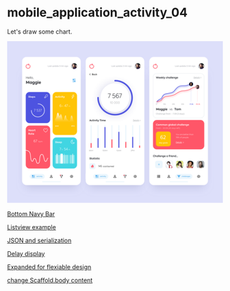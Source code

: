 # mobile_application_activity_04

Let's draw some chart.

<img src="design/mobile_application_activity_04.png">

<a href="https://pub.dev/packages/bottom_navy_bar#-readme-tab-">Bottom Navy Bar</a>


<a href="https://pusher.com/tutorials/flutter-listviews">Listview example</a>

<a href="https://flutter.dev/docs/development/data-and-backend/json">JSON and serialization</a>
    

<a href="https://stackoverflow.com/questions/49471063/how-to-run-code-after-some-delay-in-flutter">Delay display</a>

<a href="https://api.flutter.dev/flutter/widgets/Expanded-class.html">Expanded for flexiable design</a>

<a href="https://stackoverflow.com/questions/47953410/flutter-drawer-widget-change-scaffold-body-content">change Scaffold.body content</a>


